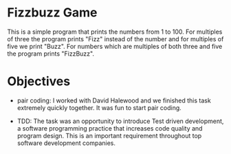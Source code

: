 Fizzbuzz Game
=====
This is a simple program that prints the numbers from 1 to 100. For multiples of three the program prints "Fizz" instead of the number and for multiples of five we print "Buzz". For numbers which are multiples of both three and five the program prints "FizzBuzz".

Objectives
=====

- pair coding: I worked with David Halewood and we finished this task extremely quickly together. It was fun to start pair coding.

- TDD: The task was an opportunity to introduce Test driven development, a software programming practice that increases code quality and program design. This is an important requirement throughout top software development companies.
